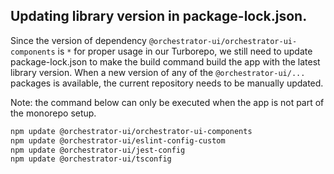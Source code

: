 ## Updating library version in package-lock.json.

Since the version of dependency `@orchestrator-ui/orchestrator-ui-components` is `*` for proper usage in our Turborepo, we still need to update package-lock.json to make the build command build the app with the latest library version.
When a new version of any of the `@orchestrator-ui/...` packages is available, the current repository needs to be manually updated.

Note: the command below can only be executed when the app is not part of the monorepo setup.

```bash
npm update @orchestrator-ui/orchestrator-ui-components
npm update @orchestrator-ui/eslint-config-custom
npm update @orchestrator-ui/jest-config
npm update @orchestrator-ui/tsconfig
```

